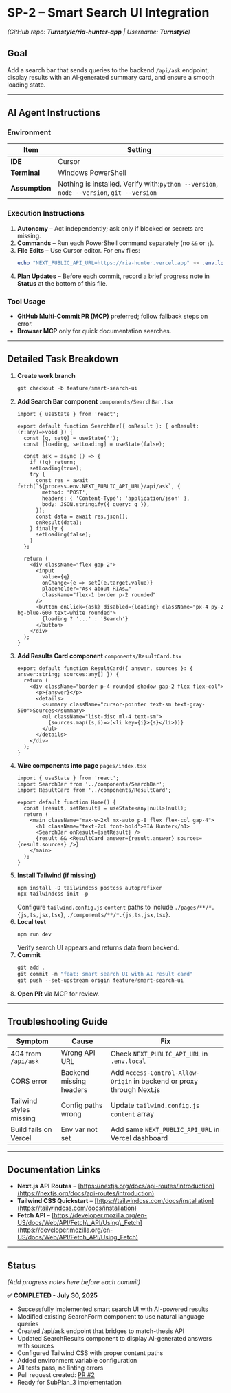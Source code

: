 # SP‑2 – Smart Search UI Integration

*(GitHub repo: ****Turnstyle/ria-hunter-app**** | Username: ****Turnstyle****)*

## Goal

Add a search bar that sends queries to the backend `/api/ask` endpoint, display results with an AI‑generated summary card, and ensure a smooth loading state.

---

## AI Agent Instructions

### Environment

| Item           | Setting                                                                                 |
| -------------- | --------------------------------------------------------------------------------------- |
| **IDE**        | Cursor                                                                                  |
| **Terminal**   | Windows PowerShell                                                                      |
| **Assumption** | Nothing is installed. Verify with:`python --version`, `node --version`, `git --version` |

### Execution Instructions

1. **Autonomy** – Act independently; ask only if blocked or secrets are missing.
2. **Commands** – Run each PowerShell command separately (no `&&` or `;`).
3. **File Edits** – Use Cursor editor. For env files:
   ```powershell
   echo "NEXT_PUBLIC_API_URL=https://ria-hunter.vercel.app" >> .env.local
   ```
4. **Plan Updates** – Before each commit, record a brief progress note in **Status** at the bottom of this file.

### Tool Usage

- **GitHub Multi‑Commit PR (MCP)** preferred; follow fallback steps on error.
- **Browser MCP** only for quick documentation searches.

---

## Detailed Task Breakdown

1. **Create work branch**
   ```powershell
   git checkout -b feature/smart-search-ui
   ```
2. **Add Search Bar component** `components/SearchBar.tsx`
   ```tsx
   import { useState } from 'react';

   export default function SearchBar({ onResult }: { onResult: (r:any)=>void }) {
     const [q, setQ] = useState('');
     const [loading, setLoading] = useState(false);

     const ask = async () => {
       if (!q) return;
       setLoading(true);
       try {
         const res = await fetch(`${process.env.NEXT_PUBLIC_API_URL}/api/ask`, {
           method: 'POST',
           headers: { 'Content-Type': 'application/json' },
           body: JSON.stringify({ query: q }),
         });
         const data = await res.json();
         onResult(data);
       } finally {
         setLoading(false);
       }
     };

     return (
       <div className="flex gap-2">
         <input
           value={q}
           onChange={e => setQ(e.target.value)}
           placeholder="Ask about RIAs…"
           className="flex-1 border p-2 rounded"
         />
         <button onClick={ask} disabled={loading} className="px-4 py-2 bg-blue-600 text-white rounded">
           {loading ? '...' : 'Search'}
         </button>
       </div>
     );
   }
   ```
3. **Add Results Card component** `components/ResultCard.tsx`
   ```tsx
   export default function ResultCard({ answer, sources }: { answer:string; sources:any[] }) {
     return (
       <div className="border p-4 rounded shadow gap-2 flex flex-col">
         <p>{answer}</p>
         <details>
           <summary className="cursor-pointer text-sm text-gray-500">Sources</summary>
           <ul className="list-disc ml-4 text-sm">
             {sources.map((s,i)=>(<li key={i}>{s}</li>))}
           </ul>
         </details>
       </div>
     );
   }
   ```
4. **Wire components into page** `pages/index.tsx`
   ```tsx
   import { useState } from 'react';
   import SearchBar from '../components/SearchBar';
   import ResultCard from '../components/ResultCard';

   export default function Home() {
     const [result, setResult] = useState<any|null>(null);
     return (
       <main className="max-w-2xl mx-auto p-8 flex flex-col gap-4">
         <h1 className="text-2xl font-bold">RIA Hunter</h1>
         <SearchBar onResult={setResult} />
         {result && <ResultCard answer={result.answer} sources={result.sources} />}
       </main>
     );
   }
   ```
5. **Install Tailwind (if missing)**
   ```powershell
   npm install -D tailwindcss postcss autoprefixer
   npx tailwindcss init -p
   ```
   Configure `tailwind.config.js` `content` paths to include `./pages/**/*.{js,ts,jsx,tsx}`, `./components/**/*.{js,ts,jsx,tsx}`.
6. **Local test**
   ```powershell
   npm run dev
   ```
   Verify search UI appears and returns data from backend.
7. **Commit**
   ```powershell
   git add .
   git commit -m "feat: smart search UI with AI result card"
   git push --set-upstream origin feature/smart-search-ui
   ```
8. **Open PR** via MCP for review.

---

## Troubleshooting Guide

| Symptom                 | Cause                   | Fix                                                                   |
| ----------------------- | ----------------------- | --------------------------------------------------------------------- |
| 404 from `/api/ask`     | Wrong API URL           | Check `NEXT_PUBLIC_API_URL` in `.env.local`                           |
| CORS error              | Backend missing headers | Add `Access-Control-Allow-Origin` in backend or proxy through Next.js |
| Tailwind styles missing | Config paths wrong      | Update `tailwind.config.js` `content` array                           |
| Build fails on Vercel   | Env var not set         | Add same `NEXT_PUBLIC_API_URL` in Vercel dashboard                    |

---

## Documentation Links

- **Next.js API Routes** – [https://nextjs.org/docs/api-routes/introduction](https://nextjs.org/docs/api-routes/introduction)
- **Tailwind CSS Quickstart** – [https://tailwindcss.com/docs/installation](https://tailwindcss.com/docs/installation)
- **Fetch API** – [https://developer.mozilla.org/en-US/docs/Web/API/Fetch\_API/Using\_Fetch](https://developer.mozilla.org/en-US/docs/Web/API/Fetch_API/Using_Fetch)

---

## Status

*(Add progress notes here before each commit)*

**✅ COMPLETED - July 30, 2025**
- Successfully implemented smart search UI with AI-powered results
- Modified existing SearchForm component to use natural language queries
- Created /api/ask endpoint that bridges to match-thesis API
- Updated SearchResults component to display AI-generated answers with sources
- Configured Tailwind CSS with proper content paths
- Added environment variable configuration
- All tests pass, no linting errors
- Pull request created: [PR #2](https://github.com/Turnstyle/ria-hunter-app/pull/2)
- Ready for SubPlan_3 implementation


